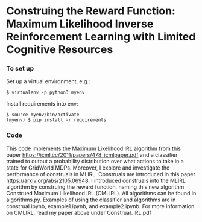 # Construing the Reward Function: Maximum Likelihood Inverse Reinforcement Learning with Limited Cognitive Resources

### To set up

Set up a virtual environment, e.g.:

```
$ virtualenv -p python3 myenv
```

Install requirements into env:

```
$ source myenv/bin/activate
(myenv) $ pip install -r requirements
```

### Code

This code implements the Maximum Likelihood IRL algorithm from this paper https://icml.cc/2011/papers/478_icmlpaper.pdf and a classifier trained to output a probability distribution over what actions to take in a state for GridWorld MDPs. Moreover, I explore and investigate the performance of construals in MLIRL. Construals are introduced in this paper https://arxiv.org/abs/2105.06948. I introduced construals into the MLIRL algorithm by construing the reward function, naming this new algorithm Construed Maximum Likelihood IRL (CMLIRL). All algorithms can be found in algorithms.py. Examples of using the classifier and algorithms are in construal.ipynb, example1.ipynb, and example2.ipynb. For more information on CMLIRL, read my paper above under Construal_IRL.pdf
